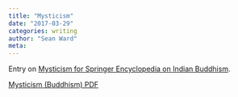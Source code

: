 ```yaml
---
title: "Mysticism"
date: "2017-03-29"
categories: writing
author: "Sean Ward"
meta:
---
```

Entry on [Mysticism for Springer Encyclopedia on Indian Buddhism](https://doi.org/10.1007/978-94-024-0852-2_286).

[Mysticism (Buddhism) PDF](/documents/Mysticism.pdf)
